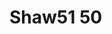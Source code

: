 <a name="material" />

# Shaw51 50
<script type="application/ld+json">
  {
    "@context": "https://schema.org/",
    "@type": "ChemicalSubstance",
    "http://purl.org/dc/terms/conformsTo":
      {
        "@type": "CreativeWork",
        "@id": "https://bioschemas.org/profiles/ChemicalSubstance/0.4-RELEASE/"
      },
    "@id": "https://egonw.github.io/nanowiki/nanowiki80.html#material",
    "name": "Shaw51 50",
    "sameAs: "http://127.0.0.1/mediawiki/index.php/Special:URIResolver/Shaw51_50"
  }
</script>

